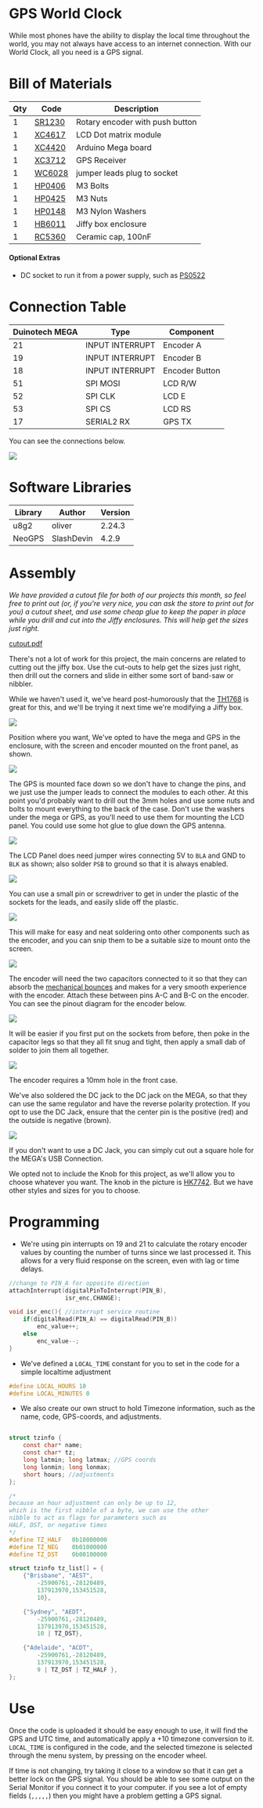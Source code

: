 # GPS World Clock

While most phones have the ability to display the local time throughout the world, you may not always have access to an internet connection. With our World Clock, all you need is a GPS signal.

# Bill of Materials
|Qty| Code | Description |
|---|---|---|
|1 | [SR1230](http://jaycar.com.au/p/SR1230) | Rotary encoder with push button
|1 | [XC4617](http://jaycar.com.au/p/XC4617) | LCD Dot matrix module
|1 | [XC4420](http://jaycar.com.au/p/XC4420) | Arduino Mega board
|1 | [XC3712](http://jaycar.com.au/p/XC3712) | GPS Receiver
|1 | [WC6028](http://jaycar.com.au/p/WC6028) | jumper leads plug to socket
|1 | [HP0406](http://jaycar.com.au/p/HP0406) | M3 Bolts
|1 | [HP0425](http://jaycar.com.au/p/HP0425) | M3 Nuts
|1 | [HP0148](http://jaycar.com.au/p/HP0148) | M3 Nylon Washers
|1 | [HB6011](http://jaycar.com.au/p/HB6011) | Jiffy box enclosure
|1 | [RC5360](http://jaycar.com.au/p/RC5360) | Ceramic cap, 100nF
#### Optional Extras
* DC socket to run it from a power supply, such as [PS0522](http://jaycar.com.au/p/PS0522)

# Connection Table

| Duinotech MEGA | Type | Component |
| ---- | ---- | --- |
| 21 | INPUT INTERRUPT | Encoder A |
| 19 | INPUT INTERRUPT | Encoder B |
| 18 | INPUT INTERRUPT | Encoder Button |
| 51 | SPI MOSI | LCD R/W|
| 52 | SPI CLK | LCD E|
| 53 | SPI CS | LCD RS |
| 17 | SERIAL2 RX | GPS TX |

You can see the connections below.

![](images/wiring.png)

# Software Libraries

| Library | Author | Version |
| --- | --- | --- |
| u8g2 | oliver | 2.24.3 |
| NeoGPS | SlashDevin | 4.2.9|


# Assembly
*We have provided a cutout file for both of our projects this month, so feel free to print out (or, if you're very nice, you can ask the store to print out for you) a cutout sheet, and use some cheap glue to keep the paper in place while you drill and cut into the Jiffy enclosures. This will help get the sizes just right.*

[cutout.pdf](drawing/cutout.pdf)

There's not a lot of work for this project, the main concerns are related to cutting out the jiffy box. Use the cut-outs to help get the sizes just right, then drill out the corners and slide in either some sort of band-saw or nibbler.

While we haven't used it, we've heard post-humorously that the [TH1768](https://jaycar.com.au/p/TH1768) is great for this, and we'll be trying it next time we're modifying a Jiffy box.

![](images/panel.jpg)

Position where you want, We've opted to have the mega and GPS in the enclosure, with the screen and encoder mounted on the front panel, as shown.

![](images/front.jpg)

The GPS is mounted face down so we don't have to change the pins, and we just use the jumper leads to connect the modules to each other. At this point you'd probably want to drill out the 3mm holes and use some nuts and bolts to mount everything to the back of the case. Don't use the washers under the mega or GPS, as you'll need to use them for mounting the LCD panel. You could use some hot glue to glue down the GPS antenna.

![](images/case.jpg)

The LCD Panel does need jumper wires connecting 5V to `BLA` and GND to `BLK` as shown; also solder `PSB` to ground so that it is always enabled.

![](images/screen.jpg)

You can use a small pin or screwdriver to get in under the plastic of the sockets for the leads, and easily slide off the plastic.

![](images/clips.jpg)

This will make for easy and neat soldering onto other components such as the encoder, and you can snip them to be a suitable size to mount onto the screen.

![](images/snips.jpg)

The encoder will need the two capacitors connected to it so that they can absorb the [mechanical bounces](https://www.allaboutcircuits.com/technical-articles/switch-bounce-how-to-deal-with-it/) and makes for a very smooth experience with the encoder. Attach these between pins A-C and B-C on the encoder. You can see the pinout diagram for the encoder below.

![](images/encoder_pinout.png)

It will be easier if you first put on the sockets from before, then poke in the capacitor legs so that they all fit snug and tight, then apply a small dab of solder to join them all together.

![](images/encoder.jpg)

The encoder requires a 10mm hole in the front case.


We've also soldered the DC jack to the DC jack on the MEGA, so that they can use the same regulator and have the reverse polarity protection. If you opt to use the DC Jack, ensure that the center pin is the positive (red) and the outside is negative (brown).

![](images/jack.jpg)

If you don't want to use a DC Jack, you can simply cut out a square hole for the MEGA's USB Connection.

We opted not to include the Knob for this project, as we'll allow you to choose whatever you want. The knob in the picture is [HK7742](https://jaycar.com.au/p/HK7742). But we have other styles and sizes for you to choose.


# Programming

* We're using pin interrupts on 19 and 21 to calculate the rotary encoder values by counting the number of turns since we last processed it. This allows for a very fluid response on the screen, even with lag or time delays.

```c
//change to PIN_A for opposite direction
attachInterrupt(digitalPinToInterrupt(PIN_B),
                isr_enc,CHANGE);

void isr_enc(){ //interrupt service routine
	if(digitalRead(PIN_A) == digitalRead(PIN_B))
		enc_value++;
	else
		enc_value--;
}
```

* We've defined a `LOCAL_TIME` constant for you to set in the code for a simple localtime adjustment

```c
#define LOCAL_HOURS 10
#define LOCAL_MINUTES 0
```


* We also create our own struct to hold Timezone information, such as the name, code, GPS-coords, and adjustments.

```c

struct tzinfo {
	const char* name;
	const char* tz;
	long latmin; long latmax; //GPS coords
	long lonmin; long lonmax;
	short hours; //adjustments
};

/*
because an hour adjustment can only be up to 12,
which is the first nibble of a byte, we can use the other
nibble to act as flags for parameters such as
HALF, DST, or negative times
*/
#define TZ_HALF   0b10000000
#define TZ_NEG    0b01000000
#define TZ_DST    0b00100000

struct tzinfo tz_list[] = {
	{"Brisbane", "AEST",
		-25900761,-28120489,
		137913970,153451528,
		10},

	{"Sydney", "AEDT",
		-25900761,-28120489,
		137913970,153451528,
		10 | TZ_DST},

	{"Adelaide", "ACDT",
		-25900761,-28120489,
		137913970,153451528,
		9 | TZ_DST | TZ_HALF },
};

```



# Use

Once the code is uploaded it should be easy enough to use, it will find the GPS and UTC time, and automatically apply a +10 timezone conversion to it. `LOCAL_TIME` is configured in the code, and the selected timezone is selected through the menu system, by pressing on the encoder wheel.

If time is not changing, try taking it close to a window so that it can get a better lock on the GPS signal. You should be able to see some output on the Serial Monitor if you connect it to your computer. if you see a lot of empty fields (`,,,,,`) then you might have a problem getting a GPS signal.
